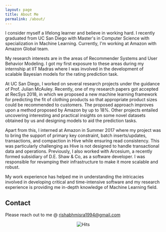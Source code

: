 ```yaml
---
layout: page
title: About Me
permalink: /about/
---
```


I consider myself a lifelong learner and believe in working hard. I recently graduated from UC San Diego with Master's in Computer Science with specialization in Machine Learning. Currently, I'm working at Amazon with Amazon Global team. 

My research interests are in the areas of Recommender Systems and User Behavior Modeling. I got my first exposure to these areas during my internship at IIT Madras where I was involved in the development of scalable Bayesian models for the rating prediction task. 

At UC San Diego, I worked on several research projects under the guidance of Prof. Julian McAuley. Recently, one of my research papers got accepted at RecSys 2018, in which we proposed a new machine learning framework for predicting the fit of clothing products so that appropriate product sizes could be recommended to customers. The proposed approach improves upon a method proposed by Amazon by up to 18%. Other projects entailed uncovering interesting and practical insights on some novel datasets obtained by us and designing models to aid the prediction tasks. 

Apart from this, I interned at Amazon in Summer 2017 where my project was to bring the support of primary key constraint, batch inserts/updates, transactions, and compaction in Hive while ensuring read consistency. This was particularly challenging as Hive is not designed to handle transactional data and operations. Previously, I also worked with Arcesium, a recently formed subsidiary of D.E. Shaw & Co, as a software developer. I was responsible for revamping their infrastructure to make it more scalable and robust. 

My work experience has helped me in understanding the intricacies involved in developing critical and time-intensive software and my research experience is providing me in-depth knowledge of Machine Learning field.

## Contact

Please reach out to me @ [rishabhmisra1994@gmail.com](mailto:rishabhmisra1994@gmail.com)


<center> <img src="https://hitcounter.pythonanywhere.com/count/tag.svg" alt="Hits"> </center>
